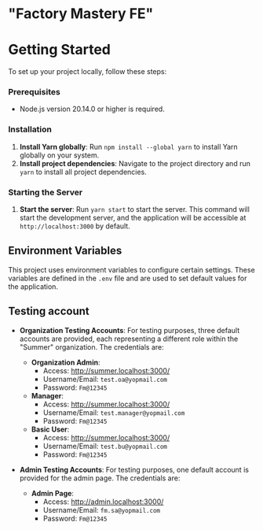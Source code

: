 # "Factory Mastery FE"

# Getting Started

To set up your project locally, follow these steps:

### Prerequisites

* Node.js version 20.14.0 or higher is required.

### Installation

1. **Install Yarn globally**: Run `npm install --global yarn` to install Yarn globally on your system.
2. **Install project dependencies**: Navigate to the project directory and run `yarn` to install all project dependencies.

### Starting the Server

1. **Start the server**: Run `yarn start` to start the server. This command will start the development server, and the application will be accessible at `http://localhost:3000` by default.

## Environment Variables

This project uses environment variables to configure certain settings. These variables are defined in the `.env` file and are used to set default values for the application.

## Testing account
* **Organization Testing Accounts**: For testing purposes, three default accounts are provided, each representing a different role within the "Summer" organization. The credentials are:
	- **Organization Admin**:
		+ Access: http://summer.localhost:3000/
		+ Username/Email: `test.oa@yopmail.com`
		+ Password: `Fm@12345`
	- **Manager**:
		+ Access: http://summer.localhost:3000/
		+ Username/Email: `test.manager@yopmail.com`
		+ Password: `Fm@12345`
	- **Basic User**:
		+ Access: http://summer.localhost:3000/
		+ Username/Email: `test.bu@yopmail.com`
		+ Password: `Fm@12345`

* **Admin Testing Accounts**: For testing purposes, one default account is provided for the admin page. The credentials are:
	- **Admin Page**:
		+ Access: http://admin.localhost:3000/
		+ Username/Email: `fm.sa@yopmail.com`
		+ Password: `Fm@12345`
